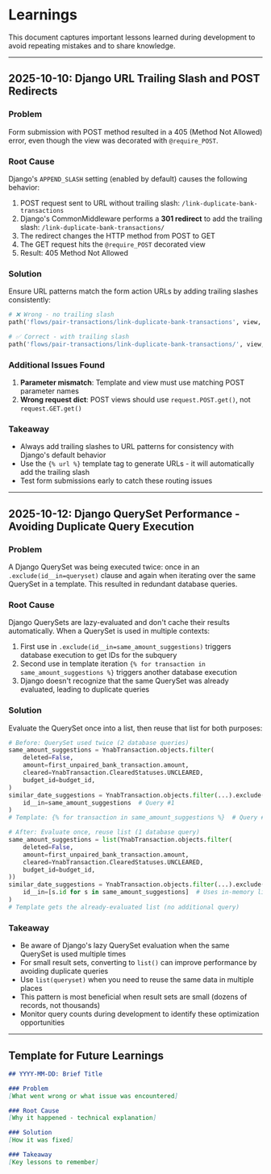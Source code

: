 # Learnings

This document captures important lessons learned during development to avoid repeating mistakes and to share knowledge.

---

## 2025-10-10: Django URL Trailing Slash and POST Redirects

### Problem
Form submission with POST method resulted in a 405 (Method Not Allowed) error, even though the view was decorated with `@require_POST`.

### Root Cause
Django's `APPEND_SLASH` setting (enabled by default) causes the following behavior:
1. POST request sent to URL without trailing slash: `/link-duplicate-bank-transactions`
2. Django's CommonMiddleware performs a **301 redirect** to add the trailing slash: `/link-duplicate-bank-transactions/`
3. The redirect changes the HTTP method from POST to GET
4. The GET request hits the `@require_POST` decorated view
5. Result: 405 Method Not Allowed

### Solution
Ensure URL patterns match the form action URLs by adding trailing slashes consistently:

```python
# ❌ Wrong - no trailing slash
path('flows/pair-transactions/link-duplicate-bank-transactions', view, name='...'),

# ✅ Correct - with trailing slash
path('flows/pair-transactions/link-duplicate-bank-transactions/', view, name='...'),
```

### Additional Issues Found
1. **Parameter mismatch**: Template and view must use matching POST parameter names
2. **Wrong request dict**: POST views should use `request.POST.get()`, not `request.GET.get()`

### Takeaway
- Always add trailing slashes to URL patterns for consistency with Django's default behavior
- Use the `{% url %}` template tag to generate URLs - it will automatically add the trailing slash
- Test form submissions early to catch these routing issues

---

## 2025-10-12: Django QuerySet Performance - Avoiding Duplicate Query Execution

### Problem
A Django QuerySet was being executed twice: once in an `.exclude(id__in=queryset)` clause and again when iterating over the same QuerySet in a template. This resulted in redundant database queries.

### Root Cause
Django QuerySets are lazy-evaluated and don't cache their results automatically. When a QuerySet is used in multiple contexts:
1. First use in `.exclude(id__in=same_amount_suggestions)` triggers database execution to get IDs for the subquery
2. Second use in template iteration `{% for transaction in same_amount_suggestions %}` triggers another database execution
3. Django doesn't recognize that the same QuerySet was already evaluated, leading to duplicate queries

### Solution
Evaluate the QuerySet once into a list, then reuse that list for both purposes:

```python
# Before: QuerySet used twice (2 database queries)
same_amount_suggestions = YnabTransaction.objects.filter(
    deleted=False,
    amount=first_unpaired_bank_transaction.amount,
    cleared=YnabTransaction.ClearedStatuses.UNCLEARED,
    budget_id=budget_id,
)
similar_date_suggestions = YnabTransaction.objects.filter(...).exclude(
    id__in=same_amount_suggestions  # Query #1
)
# Template: {% for transaction in same_amount_suggestions %}  # Query #2

# After: Evaluate once, reuse list (1 database query)
same_amount_suggestions = list(YnabTransaction.objects.filter(
    deleted=False,
    amount=first_unpaired_bank_transaction.amount,
    cleared=YnabTransaction.ClearedStatuses.UNCLEARED,
    budget_id=budget_id,
))
similar_date_suggestions = YnabTransaction.objects.filter(...).exclude(
    id__in=[s.id for s in same_amount_suggestions]  # Uses in-memory list
)
# Template gets the already-evaluated list (no additional query)
```

### Takeaway
- Be aware of Django's lazy QuerySet evaluation when the same QuerySet is used multiple times
- For small result sets, converting to `list()` can improve performance by avoiding duplicate queries
- Use `list(queryset)` when you need to reuse the same data in multiple places
- This pattern is most beneficial when result sets are small (dozens of records, not thousands)
- Monitor query counts during development to identify these optimization opportunities

---

## Template for Future Learnings

```markdown
## YYYY-MM-DD: Brief Title

### Problem
[What went wrong or what issue was encountered]

### Root Cause
[Why it happened - technical explanation]

### Solution
[How it was fixed]

### Takeaway
[Key lessons to remember]
```
